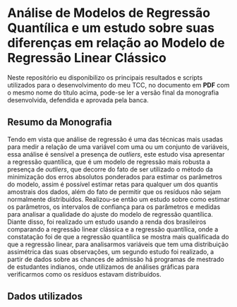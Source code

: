 # Análise de Modelos de Regressão Quantílica e um estudo sobre suas diferenças em relação ao Modelo de Regressão Linear Clássico

Neste repositório eu disponibilizo os principais resultados e scripts utilizados para o desenvolvimento do meu TCC, no documento em **PDF** com o mesmo nome do título acima, pode-se ler a versão final da monografia desenvolvida, defendida e aprovada pela banca.

## Resumo da Monografia
Tendo em vista que análise de regressão é uma das técnicas mais usadas para medir a relação de uma variável com uma ou um conjunto de variáveis, essa análise é sensível a presença de $\textit{outliers}$, este estudo visa apresentar a regressão quantílica, que é um modelo de regressão mais robusta a presença de $\textit{outliers}$, que decorre do fato de ser utilizado o método da minimização dos erros absolutos ponderados para estimar os parâmetros do modelo, assim é possível estimar retas para qualquer um dos quantis amostrais dos dados, além do fato de permitir que os resíduos não sejam normalmente distribuídos. Realizou-se então um estudo sobre como estimar os parâmetros, os intervalos de confiança para os parâmetros e medidas para analisar a qualidade do ajuste do modelo de regressão quantílica. Diante disso, foi realizado um estudo usando a renda dos brasileiros comparando a regressão linear clássica e a regressão quantílica, onde a constatação foi de que a regressão quantílica se mostra mais qualificada do que a regressão linear, para analisarmos variáveis que tem uma distribuição assimétrica das suas observações, um segundo estudo foi realizado, a partir de dados sobre as chances de admissão há programas de mestrado de estudantes indianos, onde utilizamos de análises gráficas para verificarmos como os resíduos estavam distribuídos.

## Dados utilizados
